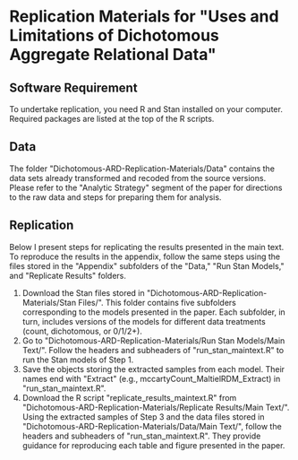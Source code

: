 # Replication Materials for "Uses and Limitations of Dichotomous Aggregate Relational Data"

## Software Requirement

To undertake replication, you need R and Stan installed on your computer. Required packages are listed at the top of the R scripts.  

## Data

The folder "Dichotomous-ARD-Replication-Materials/Data" contains the data sets already transformed and recoded from the source versions. Please refer to the "Analytic Strategy" segment of the paper for directions to the raw data and steps for preparing them for analysis. 

## Replication

Below I present steps for replicating the results presented in the main text. To reproduce the results in the appendix, follow the same steps using the files stored in the "Appendix" subfolders of the "Data," "Run Stan Models," and "Replicate Results" folders.

  1. Download the Stan files stored in "Dichotomous-ARD-Replication-Materials/Stan Files/". This folder contains five subfolders corresponding to the models presented in the paper. Each subfolder, in turn, includes versions of the models for different data treatments (count, dichotomous, or 0/1/2+). 
  2. Go to "Dichotomous-ARD-Replication-Materials/Run Stan Models/Main Text/". Follow the headers and subheaders of "run_stan_maintext.R" to run the Stan models of Step 1. 
  3. Save the objects storing the extracted samples from each model. Their names end with "Extract" (e.g., mccartyCount_MaltielRDM_Extract) in "run_stan_maintext.R".
  4. Download the R script "replicate_results_maintext.R" from "Dichotomous-ARD-Replication-Materials/Replicate Results/Main Text/". Using the extracted samples of Step 3 and the data files stored in "Dichotomous-ARD-Replication-Materials/Data/Main Text/", follow the headers and subheaders of "run_stan_maintext.R". They provide guidance for reproducing each table and figure presented in the paper.
